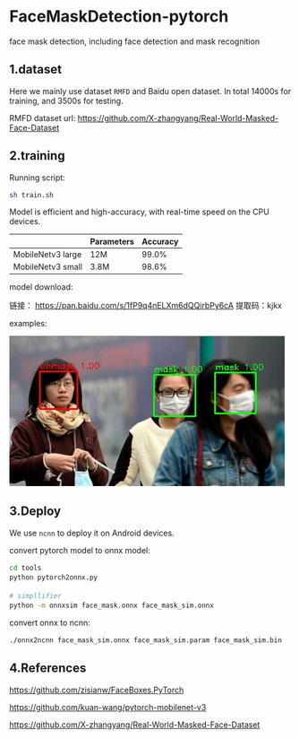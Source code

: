 # FaceMaskDetection-pytorch
face mask detection, including face detection and mask recognition



## 1.dataset

Here we mainly use dataset `RMFD` and   Baidu open dataset. In total 14000s for training, and 3500s for testing. 

RMFD dataset url: https://github.com/X-zhangyang/Real-World-Masked-Face-Dataset



## 2.training

Running script:

```bash
sh train.sh
```



Model is efficient and high-accuracy, with real-time speed on the CPU devices.

|                   | Parameters | Accuracy |
| ----------------- | ---------- | -------- |
| MobileNetv3 large | 12M        | 99.0%    |
| MobileNetv3 small | 3.8M       | 98.6%    |

model download:

链接： https://pan.baidu.com/s/1fP9q4nELXm6dQQirbPy6cA 提取码：kjkx



examples:

![image](https://github.com/liguiyuan/FaceMaskDetection-pytorch/blob/master/images/test_result.jpg)



## 3.Deploy

We use `ncnn` to deploy it on Android devices.

convert pytorch model to onnx model:

```bash
cd tools
python pytorch2onnx.py

# simpllifier
python -m onnxsim face_mask.onnx face_mask_sim.onnx
```



convert onnx to ncnn:

```bash
./onnx2ncnn face_mask_sim.onnx face_mask_sim.param face_mask_sim.bin
```



## 4.References

https://github.com/zisianw/FaceBoxes.PyTorch

https://github.com/kuan-wang/pytorch-mobilenet-v3

https://github.com/X-zhangyang/Real-World-Masked-Face-Dataset

